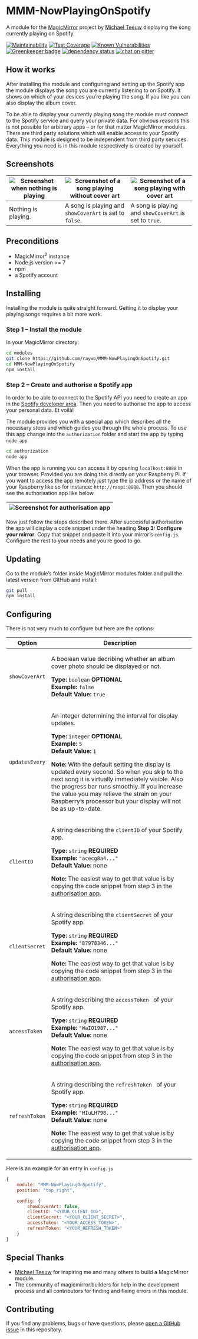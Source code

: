# MMM-NowPlayingOnSpotify
A module for the [MagicMirror](https://github.com/MichMich/MagicMirror) project by [Michael Teeuw](https://github.com/MichMich) displaying the song currently playing on Spotify.


[![Maintainability](https://api.codeclimate.com/v1/badges/2742abc792b88536f6e2/maintainability)](https://codeclimate.com/github/raywo/MMM-NowPlayingOnSpotify/maintainability) 
[![Test Coverage](https://api.codeclimate.com/v1/badges/2742abc792b88536f6e2/test_coverage)](https://codeclimate.com/github/raywo/MMM-NowPlayingOnSpotify/test_coverage)
[![Known Vulnerabilities](https://snyk.io/test/github/raywo/mmm-NowPlayingOnSpotify/badge.svg?targetFile=package.json)](https://snyk.io/test/github/raywo/mmm-NowPlayingOnSpotify?targetFile=package.json)
[![Greenkeeper badge](https://badges.greenkeeper.io/raywo/MMM-NowPlayingOnSpotify.svg)](https://greenkeeper.io/)
[![dependency status](https://david-dm.org/raywo/MMM-NowPlayingOnSpotify.svg)](https://david-dm.org/raywo/MMM-NowPlayingOnSpotify)
[![chat on gitter](https://badges.gitter.im/raywo.svg)](https://gitter.im/raywo)


## How it works
After installing the module and configuring and setting up the Spotify app the module displays the song you are currently listening to on Spotify. It shows on which of your devices you’re playing the song. If you like you can also display the album cover.

To be able to display your currently playing song the module must connect to the Spotify service and query your private data. For obvious reasons this is not possible for arbitrary apps – or for that matter MagicMirror modules. There are third party solutions which will enable access to your Spotify data. This module is designed to be independent from third party services. Everything you need is in this module respectively is created by yourself.

## Screenshots
| ![Screenshot when nothing is playing](img/readme/screenshot_nothing_playing.png) | ![Screenshot of a song playing without cover art](img/readme/screenshot_without_coverart.png) | ![Screenshot of a song playing with cover art](img/readme/screenshot_with_coverart.png) |
|---|---|---|
| Nothing is playing. | A song is playing and `showCoverArt` is set to `false`. | A song is playing and `showCoverArt` is set to `true`. |

## Preconditions

* MagicMirror<sup>2</sup> instance
* Node.js version >= 7
* npm
* a Spotify account


## Installing
Installing the module is quite straight forward. Getting it to display your playing songs requires a bit more work.

### Step 1 – Install the module

In your MagicMirror directory: 

```bash
cd modules
git clone https://github.com/raywo/MMM-NowPlayingOnSpotify.git
cd MMM-NowPlayingOnSpotify
npm install
```

### Step 2 – Create and authorise a Spotify app
In order to be able to connect to the Spotify API you need to create an app in the [Spotify developer area](https://beta.developer.spotify.com/dashboard/applications). Then you need to authorise the app to access your personal data. Et voilà!

The module provides you with a special app which describes all the necessary steps and which guides you through the whole process. To use this app change into the `authorization` folder and start the app by typing `node app`. 

```bash
cd authorization
node app
```

When the app is running you can access it by opening `localhost:8888` in your browser. Provided you are doing this directly on your Raspberry Pi. If you want to access the app remotely just type the ip address or the name of your Raspberry like so for instance: `http://raspi:8888`. Then you should see the authorisation app like below.

|![Screenshot for authorisation app](img/readme/screenshot_authorize_app.png)|
|---|

Now just follow the steps described there. After successful authorisation the app will display a code snippet under the heading **Step 3: Configure your mirror**. Copy that snippet and paste it into your mirror’s `config.js`. Configure the rest to your needs and you’re good to go.


## Updating

Go to the module’s folder inside MagicMirror modules folder and pull the latest version from GitHub and install:

```bash
git pull
npm install
```


## Configuring
There is not very much to configure but here are the options:

| Option | Description |
|--------|-------------|
| `showCoverArt` | <p>A boolean value decribing whether an album cover photo should be displayed or not.</p><p>**Type:** `boolean` **OPTIONAL**<br>**Example:** `false`<br>**Default Value:** `true`</p> |
| `updatesEvery` | <p>An integer determining the interval for display updates.</p><p>**Type:** `integer` **OPTIONAL**<br>**Example:** `5`<br>**Default Value:** `1`</p><p>**Note:** With the default setting the display is updated every second. So when you skip to the next song it is virtually immediately visible. Also the progress bar runs smoothly. If you increase the value you may relieve the strain on your Raspberry’s processor but your display will not be as up-to-date. </p> |
| `clientID` | <p>A string describing the `clientID` of your Spotify app.</p><p>**Type:** `string` **REQUIRED**<br>**Example:** `"acecg8a4..."`<br>**Default Value:** none</p><p>**Note:** The easiest way to get that value is by copying the code snippet from step 3 in the [authorisation app](#step-2-–-create-and-authorise-a-spotify-app).</p> |
| `clientSecret` | <p>A string describing the `clientSecret` of your Spotify app.</p><p>**Type:** `string` **REQUIRED**<br>**Example:** `"87978346..."`<br>**Default Value:** none</p><p>**Note:** The easiest way to get that value is by copying the code snippet from step 3 in the [authorisation app](#step-2-–-create-and-authorise-a-spotify-app).</p> |
| `accessToken` | <p>A string describing the `accessToken ` of your Spotify app.</p><p>**Type:** `string` **REQUIRED**<br>**Example:** `"WaIO1987..."`<br>**Default Value:** none</p><p>**Note:** The easiest way to get that value is by copying the code snippet from step 3 in the [authorisation app](#step-2-–-create-and-authorise-a-spotify-app).</p> |
| `refreshToken` | <p>A string describing the `refreshToken ` of your Spotify app.</p><p>**Type:** `string` **REQUIRED**<br>**Example:** `"HIuLH798..."`<br>**Default Value:** none</p><p>**Note:** The easiest way to get that value is by copying the code snippet from step 3 in the [authorisation app](#step-2-–-create-and-authorise-a-spotify-app).</p> |

Here is an example for an entry in `config.js`

```javascript
{
    module: "MMM-NowPlayingOnSpotify",
    position: "top_right",

    config: {
        showCoverArt: false,
        clientID: "<YOUR_CLIENT_ID>",
        clientSecret: "<YOUR_CLIENT_SECRET>",
        accessToken: "<YOUR_ACCESS_TOKEN>",
        refreshToken: "<YOUR_REFRESH_TOKEN>"
    }
}
```


## Special Thanks

* [Michael Teeuw](https://github.com/MichMich) for inspiring me and many others to build a MagicMirror module.
* The community of magicmirror.builders for help in the development process and all contributors for finding and fixing errors in this module.


## Contributing

If you find any problems, bugs or have questions, please [open a GitHub issue](https://github.com/raywo/MMM-NowPlayingOnSpotify/issues) in this repository.
